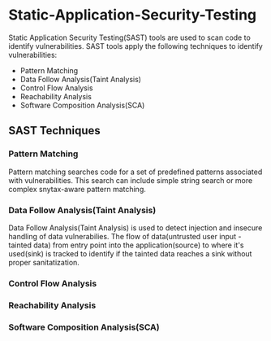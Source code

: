 # Static-Application-Security-Testing

Static Application Security Testing(SAST) tools are used to scan code to identify vulnerabilities. SAST tools apply the following techniques to identify vulnerabilities:
- Pattern Matching 
- Data Follow Analysis(Taint Analysis)
- Control Flow Analysis
- Reachability Analysis
- Software Composition Analysis(SCA)


## SAST Techniques  
### Pattern Matching
Pattern matching searches code for a set of predefined patterns associated with vulnerabilities. This search can include simple string search or more complex snytax-aware pattern matching.  

### Data Follow Analysis(Taint Analysis)  
Data Follow Analysis(Taint Analysis) is used to detect injection and insecure handling of data vulnerabilies. The flow of data(untrusted user input - tainted data) from entry point into the application(source) to where it's used(sink) is tracked to identify if the tainted data reaches a sink without proper sanitatization.  

### Control Flow Analysis  

### Reachability Analysis  

### Software Composition Analysis(SCA)  